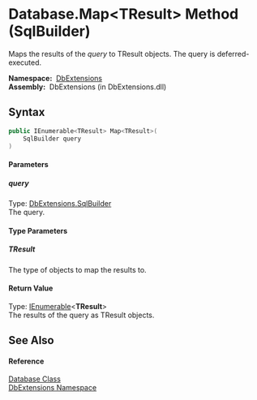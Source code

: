 Database.Map&lt;TResult> Method (SqlBuilder)
============================================
  Maps the results of the *query* to TResult objects. The query is deferred-executed.

  **Namespace:**  [DbExtensions][1]  
  **Assembly:**  DbExtensions (in DbExtensions.dll)

Syntax
------

```csharp
public IEnumerable<TResult> Map<TResult>(
	SqlBuilder query
)

```

#### Parameters

##### *query*
Type: [DbExtensions.SqlBuilder][2]  
The query.

#### Type Parameters

##### *TResult*
The type of objects to map the results to.

#### Return Value
Type: [IEnumerable][3]&lt;**TResult**>  
The results of the query as TResult objects.

See Also
--------

#### Reference
[Database Class][4]  
[DbExtensions Namespace][1]  

[1]: ../README.md
[2]: ../SqlBuilder/README.md
[3]: http://msdn.microsoft.com/en-us/library/9eekhta0
[4]: README.md